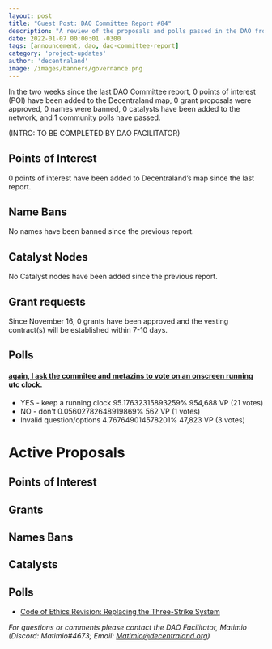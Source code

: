 ```yaml
---
layout: post
title: "Guest Post: DAO Committee Report #84"
description: "A review of the proposals and polls passed in the DAO from November 16 through November 30".
date: 2022-01-07 00:00:01 -0300
tags: [announcement, dao, dao-committee-report]
category: 'project-updates'
author: 'decentraland'
image: /images/banners/governance.png
---
```


In the two weeks since the last DAO Committee report, 0 points of interest (POI) have been added to the Decentraland map, 0 grant proposals were approved, 0 names were banned, 0 catalysts have been added to the network, and 1 community polls have passed.

(INTRO: TO BE COMPLETED BY DAO FACILITATOR)

## Points of Interest
0 points of interest have been added to Decentraland’s map since the last report.


## Name Bans

No names have been banned since the previous report.

## Catalyst Nodes
No Catalyst nodes have been added since the previous report.


## Grant requests
Since November 16, 0 grants have been approved and the vesting contract(s) will be established within 7-10 days.


## Polls

#### [again, I ask the commitee and metazins to vote on an onscreen running utc clock.](https://governance.decentraland.org/proposal/?id=eeddfa59-cd60-453c-98c3-19a7ea148535)

* YES - keep a running clock 95.17632315893259% 954,688 VP (21 votes)
* NO - don&#39;t 0.05602782648919869% 562 VP (1 votes)
* Invalid question/options 4.767649014578201% 47,823 VP (3 votes)



# Active Proposals

## Points of Interest


## Grants


## Names Bans


## Catalysts


## Polls

* [Code of Ethics Revision: Replacing the Three-Strike System](https://governance.decentraland.org/proposal/?id=09d97427-ddb7-42a6-98fb-3db07e74a2a9)

*For questions or comments please contact the DAO Facilitator, Matimio (Discord: Matimio#4673; Email: [Matimio@decentraland.org](mailto:Matimio@decentraland.org))*